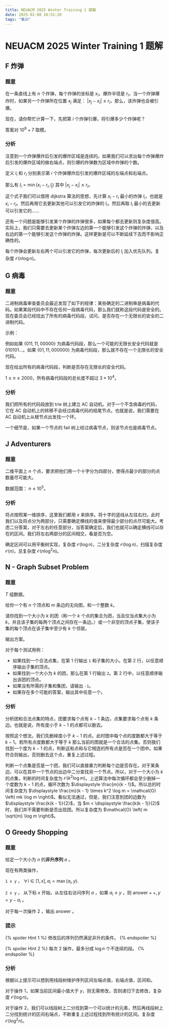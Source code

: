 ```yaml
---
title: NEUACM 2025 Winter Training 1 题解
date: 2025-02-08 16:52:20
tags: "集训"
---
```


# NEUACM 2025 Winter Training 1 题解

## F 炸弹

### 题意

在一条直线上有 $n$ 个炸弹，每个炸弹的坐标是 $x_i$，爆炸半径是 $r_i$，当一个炸弹爆炸时，如果另一个炸弹所在位置 $x_j$ 满足： 
$|x_j-x_i| \le r_i$，那么，该炸弹也会被引爆。

现在，请你帮忙计算一下，先把第 $i$ 个炸弹引爆，将引爆多少个炸弹呢？ 

答案对 $10^9 + 7$ 取模。

### 分析

注意到一个炸弹爆炸后引发的爆炸区域是连续的。如果我们可以求出每个炸弹爆炸后引发的爆炸区域的做右端点，则引爆的炸弹数为区域中炸弹的个数。

定义 $l_i$ 和 $r_i$ 分别表示第 $i$ 个炸弹爆炸后引发的爆炸区域的左端点和右端点。

那么有 $l_i = \min \left(x_i - r_i, l_j \right)$ 其中 $|x_j - x_i| \le r_i$。

这个式子我们可以借用 $\text{dijkstra}$ 算法的思想，先计算 $x_i - r_i$ 最小的炸弹 $l_i$，也就是 $x_i - r_i$。然后再用它去更新其他可以引发它的炸弹的 $l_i$，然后再取 $l_i$ 最小的去更新可以引发它的……

还有一个问题是能够引发某个炸弹的炸弹很多，如果每个都去更新则复杂度很高。实际上，我们只需要去更新某个炸弹左边的第一个能够引发这个炸弹的炸弹，以及右边的第一个能够引发这个炸弹的炸弹。这样更新是可以不断延续下去而不影响正确性的。

每个炸弹会更新左右两个可以引发它的炸弹，每次更新后的 $l_i$ 加入优先队列。复杂度 $\mathcal{O}\left(n \log n \right)$。

## G 病毒

### 题意

二进制病毒审查委员会最近发现了如下的规律：某些确定的二进制串是病毒的代码。如果某段代码中不存在任何一段病毒代码，那么我们就称这段代码是安全的。现在委员会已经找出了所有的病毒代码段，试问，是否存在一个无限长的安全的二进制代码。

示例：

例如如果 $\{011, 11, 00000\}$ 为病毒代码段，那么一个可能的无限长安全代码就是 $010101 \ldots$。如果 $\{01, 11, 000000\}$ 为病毒代码段，那么就不存在一个无限长的安全代码。

现在给出所有的病毒代码段，判断是否存在无限长的安全代码。

$1 \leq n \leq 2000$，所有病毒代码段的总长度不超过 $3 \times 10^4$。

### 分析

我们把所有的代码段放到 $\text{trie}$ 树上建立 $\text{AC}$ 自动机。对于一个不含病毒的代码，它在 $\text{AC}$ 自动机上的转移不会经过病毒代码的结尾节点。也就是说，我们需要在 $\text{AC}$ 自动机上从根节点出发找一个环。

一个细节是，如果一个节点的 $\text{fail}$ 树上经过病毒节点，则该节点也是病毒节点。

## J Adventurers

### 题意

二维平面上 $n$ 个点，要求把他们用一个十字分为四部分，使得点最少的部分的点数量尽可能大。

数据范围： $n \le 10^5$。

### 分析

将点按照某一维排序，这里我们都用 $x$ 来排序。将十字的竖线从左往右扫，此时我们以及将点分为两部分，只需要确定横线的值来使得最少部分的点尽可能大。考虑二分答案，对于左右的任意部分，当答案确定后，我们也就可以确定横线可以存在的区间。我们将左右两部分的区间相交，看是否为空。

确定区间可以用平衡树实现，复杂度 $\mathcal{O} \left( \log n \right)$，二分复杂度 $\mathcal{O} \left( \log n \right)$，扫描复杂度 $\mathcal{O} \left( n \right)$，总复杂度 $\mathcal{O} \left( n \log^2 n \right)$。

## N - Graph Subset Problem

### 题意

$T$ 组数据。

给你一个有 $n$ 个顶点和 $m$ 条边的无向图，和一个整数 $k$。

请你找到一个大小为 $k$ 的团（称一个 $k$ 个点的集合为团，当且仅当点集大小为 $k$，并且该子集的每两个顶点之间存在一条边。）或一个非空的顶点子集，使该子集的每个顶点在该子集中至少有 $k$ 个邻居。

输出方案。

对于每个测试用例：

- 如果找到一个合法点集，在第 $1$ 行输出 `1` 和子集的大小。在第 $2$ 行，以任意顺序输出子集的顶点。
- 如果找到一个大小为 $k$ 的团，那么在第 $1$ 行输出 `2`。第 $2$ 行中，以任意顺序输出该团的顶点。
- 如果没有所需的子集和集团，请输出 `-1`。
- 如果存在多个可能的答案，输出其中任意一个。

### 分析

分析团和合法点集的特点，团要求每个点有 $k - 1$ 条边，点集要求每个点有 $k$ 条边。也就是说，所有度小于 $k - 1$ 的点都可以删去。

按照这个想法，我们先删掉度小于 $k - 1$ 的点。此时图中每个点的度数都大于等于 $k - 1$。若所有点度数都大于等于 $k$ 那么当前的图就是一个合法的点集。否则我们找到一个度为 $k - 1$ 的点，判断这和点和与它相连的所有点是否在一个团中。如果符合则输出，否则删去这个点，重复上述过程。

判断一个点集是否是一个团，我们可以直接暴力判断每个边是否存在。对于某条边，可以在其中一个节点的出边中二分查找另一个节点。所以，对于一个大小为 $k$ 的点集，判断的时间复杂度为 $\mathcal{O}\left( k^2 \log m \right)$。上述算法中每次循环都会至少删掉一个度数为 $k - 1$ 的点，循环次数为 $\displaystyle \frac{m}{k - 1}$。所以总的时间复杂度为 $\displaystyle \frac{m}{k - 1} \times k^2 \log m = \mathcal{O} \left( mk \log m \right)$。看似无法通过，但是，我们注意到团的边数为 $\displaystyle \frac{k(k - 1)}{2}$，当 $m < \displaystyle \frac{k(k - 1)}{2}$ 时，我们并不需要判断是否出现团。所以复杂度为 $\mathcal{O} \left( m \sqrt{m} \log m \right)$。

## O Greedy Shopping

### 题意

给定一个大小为 $n$ 的**非升序列** $a$ 。

现在有两类操作，

```1 x y``` ， $\forall i\in[1,x],a_i=\max(a_i,y).$

```2 x y``` ， 从下标 $x$ 开始，从左往右访问序列 $a$ ，如果 $a_i\le y$ ，则 $\text{answer}++,y=y-a_i$ 。

对于每一次操作 $2$ ，输出 $\text{answer}$ 。

### 提示

{% spoiler Hint 1 %}
修改后的序列仍然满足非升的条件。
{% endspoiler %}

{% spoiler Hint 2 %}
每次 $\text{2}$ 操作，最多分成 $\log n$ 个不连续的段。
{% endspoiler %}

### 分析

根据以上提示可以想到用线段树维护序列区间左端点值，右端点值，区间和。

对于操作 $\text{1}$，如果当前区间最小值大于 $y$，则无需修改，否则递归下去修改，复杂度 $\mathcal{O} \left( \log n \right)$。

对于操作 $\text{2}$，我们可以线段树上二分找到第一个可以统计的元素，然后再线段树上二分找到统计的区间右端点，不断重复上述过程找到所有统计的区间。复杂度 $\mathcal{O} \left( \log^2 n \right)$。
